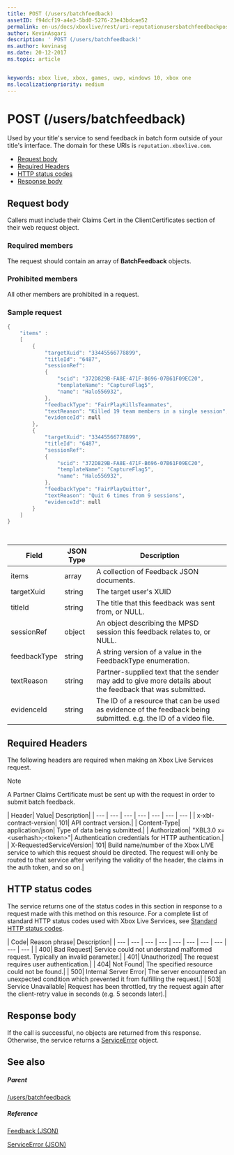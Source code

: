 ```yaml
---
title: POST (/users/batchfeedback)
assetID: f94dcf19-a4e3-5bd0-5276-23e43bdcae52
permalink: en-us/docs/xboxlive/rest/uri-reputationusersbatchfeedbackpost.html
author: KevinAsgari
description: ' POST (/users/batchfeedback)'
ms.author: kevinasg
ms.date: 20-12-2017
ms.topic: article


keywords: xbox live, xbox, games, uwp, windows 10, xbox one
ms.localizationpriority: medium
---
```



# POST (/users/batchfeedback)
Used by your title's service to send feedback in batch form outside of your title's interface. 
The domain for these URIs is `reputation.xboxlive.com`.
 
  * [Request body](#ID4EX)
  * [Required Headers](#ID4E3E)
  * [HTTP status codes](#ID4EWG)
  * [Response body](#ID4EDAAC)
 
<a id="ID4EX"></a>

 
## Request body 
 
Callers must include their Claims Cert in the ClientCertificates section of their web request object.
 
<a id="ID4EBB"></a>

 
### Required members 
 
The request should contain an array of **BatchFeedback** objects. 
  
<a id="ID4EPB"></a>

 
### Prohibited members 
 
All other members are prohibited in a request.
  
<a id="ID4E3B"></a>

 
### Sample request 
 

```cpp
{
    "items" :
    [
        {
            "targetXuid": "33445566778899",
            "titleId": "6487",
            "sessionRef":
            {
                "scid": "372D829B-FA8E-471F-B696-07B61F09EC20",
                "templateName": "CaptureFlag5",
                "name": "Halo556932",
            },
            "feedbackType": "FairPlayKillsTeammates",
            "textReason": "Killed 19 team members in a single session",
            "evidenceId": null
        },
        {
            "targetXuid": "33445566778899",
            "titleId": "6487",
            "sessionRef":
            {
                "scid": "372D829B-FA8E-471F-B696-07B61F09EC20",
                "templateName": "CaptureFlag5",
                "name": "Halo556932",
            },
            "feedbackType": "FairPlayQuitter",
            "textReason": "Quit 6 times from 9 sessions",
            "evidenceId": null
        }
    ]
}

      
```

 
| <b>Field</b>| <b>JSON Type</b>| <b>Description</b>| 
| --- | --- | --- | 
| items| array| A collection of Feedback JSON documents.| 
| targetXuid| string| The target user's XUID| 
| titleId| string| The title that this feedback was sent from, or NULL.| 
| sessionRef| object| An object describing the MPSD session this feedback relates to, or NULL.| 
| feedbackType| string| A string version of a value in the FeedbackType enumeration.| 
| textReason| string| Partner-supplied text that the sender may add to give more details about the feedback that was submitted.| 
| evidenceId| string| The ID of a resource that can be used as evidence of the feedback being submitted. e.g. the ID of a video file.| 
   
<a id="ID4E3E"></a>

 
## Required Headers
 
The following headers are required when making an Xbox Live Services request. 

> [!NOTE] 
> A Partner Claims Certificate must be sent up with the request in order to submit batch feedback. 


 
| Header| Value| Description| 
| --- | --- | --- | --- | --- | --- | --- | 
| x-xbl-contract-version| 101| API contract version.| 
| Content-Type| application/json| Type of data being submitted.| 
| Authorization| "XBL3.0 x=&lt;userhash>;&lt;token>"| Authentication credentials for HTTP authentication.| 
| X-RequestedServiceVersion| 101| Build name/number of the Xbox LIVE service to which this request should be directed. The request will only be routed to that service after verifying the validity of the header, the claims in the auth token, and so on.| 
  
<a id="ID4EWG"></a>

 
## HTTP status codes
 
The service returns one of the status codes in this section in response to a request made with this method on this resource. For a complete list of standard HTTP status codes used with Xbox Live Services, see [Standard HTTP status codes](../../additional/httpstatuscodes.md).
 
| Code| Reason phrase| Description| 
| --- | --- | --- | --- | --- | --- | --- | --- | --- | --- | 
| 400| Bad Request| Service could not understand malformed request. Typically an invalid parameter.| 
| 401| Unauthorized| The request requires user authentication.| 
| 404| Not Found| The specified resource could not be found.| 
| 500| Internal Server Error| The server encountered an unexpected condition which prevented it from fulfilling the request.| 
| 503| Service Unavailable| Request has been throttled, try the request again after the client-retry value in seconds (e.g. 5 seconds later).| 
  
<a id="ID4EDAAC"></a>

 
## Response body 
 
If the call is successful, no objects are returned from this response. Otherwise, the service returns a [ServiceError](../../json/json-serviceerror.md) object.
  
<a id="ID4EXAAC"></a>

 
## See also
 
<a id="ID4EZAAC"></a>

 
##### Parent 

[/users/batchfeedback](uri-reputationusersbatchfeedback.md)

  
<a id="ID4EFBAC"></a>

 
##### Reference 

[Feedback (JSON)](../../json/json-feedback.md)

 [ServiceError (JSON)](../../json/json-serviceerror.md)

   